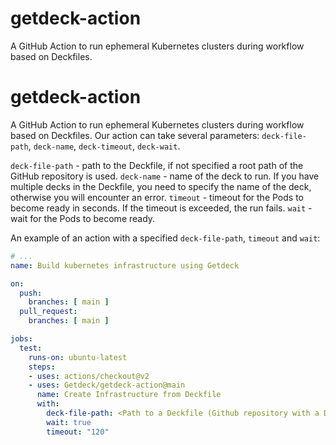 # getdeck-action
A GitHub Action to run ephemeral Kubernetes clusters during workflow based on Deckfiles.

# getdeck-action
A GitHub Action to run ephemeral Kubernetes clusters during workflow based on Deckfiles.
Our action can take several parameters: `deck-file-path`, `deck-name`, `deck-timeout`, `deck-wait`.

`deck-file-path` - path to the Deckfile, if not specified a root path of the GitHub repository is used.
`deck-name` - name of the deck to run. If you have multiple decks in the Deckfile, you need to specify the name of the
deck, otherwise you will encounter an error.
`timeout` - timeout for the Pods to become ready in seconds. If the timeout is exceeded, the run fails.
`wait` - wait for the Pods to become ready.

An example of an action with a specified `deck-file-path`, `timeout` and `wait`:

```yaml
# ...
name: Build kubernetes infrastructure using Getdeck

on:
  push:
    branches: [ main ]
  pull_request:
    branches: [ main ]

jobs:
  test:
    runs-on: ubuntu-latest
    steps:
    - uses: actions/checkout@v2
    - uses: Getdeck/getdeck-action@main
      name: Create Infrastructure from Deckfile
      with:
        deck-file-path: <Path to a Deckfile (Github repository with a Deckfile in a root directory)>
        wait: true
        timeout: "120"
```

